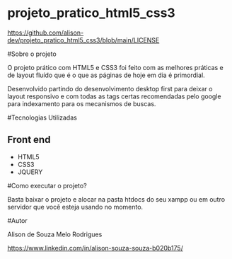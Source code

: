 # projeto_pratico_html5_css3
https://github.com/alison-dev/projeto_pratico_html5_css3/blob/main/LICENSE

#Sobre o projeto

O projeto prático com HTML5 e CSS3 foi feito com as melhores práticas
e de layout fluído que é o que as páginas de hoje em dia é primordial.

Desenvolvido partindo do desenvolvimento desktop first para deixar o layout
responsivo e com todas as tags certas recomendadas pelo google para indexamento
para os mecanismos de buscas.

#Tecnologias Utilizadas

## Front end

- HTML5
- CSS3
- JQUERY

#Como executar o projeto?

Basta baixar o projeto e alocar na pasta htdocs do seu xampp ou em outro servidor que você esteja usando no momento.

#Autor

Alison de Souza Melo Rodrigues

https://www.linkedin.com/in/alison-souza-souza-b020b175/

